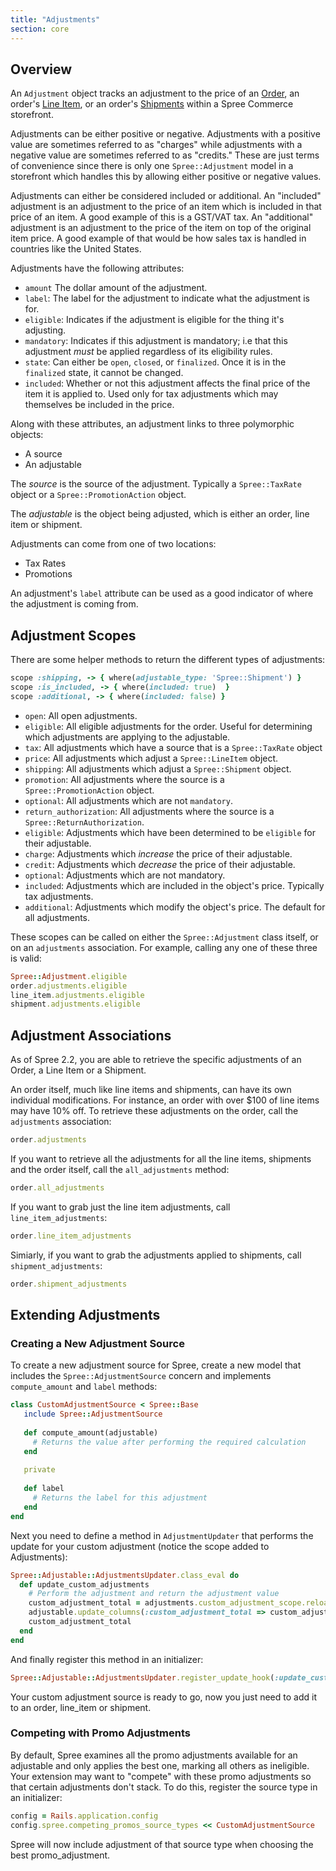 ```yaml
---
title: "Adjustments"
section: core
---
```


## Overview

An `Adjustment` object tracks an adjustment to the price of an [Order](orders), an order's [Line Item](orders#line-items), or an order's [Shipments](shipments) within a Spree Commerce storefront.

Adjustments can be either positive or negative. Adjustments with a positive value are sometimes referred to as "charges" while adjustments with a negative value are sometimes referred to as "credits." These are just terms of convenience since there is only one `Spree::Adjustment` model in a storefront which handles this by allowing either positive or negative values.

Adjustments can either be considered included or additional. An "included" adjustment is an adjustment to the price of an item which is included in that price of an item. A good example of this is a GST/VAT tax. An "additional" adjustment is an adjustment to the price of the item on top of the original item price. A good example of that would be how sales tax is handled in countries like the United States.

Adjustments have the following attributes:

* `amount` The dollar amount of the adjustment.
* `label`: The label for the adjustment to indicate what the adjustment is for.
* `eligible`: Indicates if the adjustment is eligible for the thing it's adjusting.
* `mandatory`: Indicates if this adjustment is mandatory; i.e that this adjustment *must* be applied regardless of its eligibility rules.
* `state`: Can either be `open`, `closed`, or `finalized`. Once it is in the `finalized` state, it cannot be changed.
* `included`: Whether or not this adjustment affects the final price of the item it is applied to. Used only for tax adjustments which may themselves be included in the price.

Along with these attributes, an adjustment links to three polymorphic objects:

* A source
* An adjustable

The *source* is the source of the adjustment. Typically a `Spree::TaxRate` object or a `Spree::PromotionAction` object.

The *adjustable* is the object being adjusted, which is either an order, line item or shipment.

Adjustments can come from one of two locations:

* Tax Rates
* Promotions

An adjustment's `label` attribute can be used as a good indicator of where the adjustment is coming from.

## Adjustment Scopes

There are some helper methods to return the different types of adjustments:

```ruby
scope :shipping, -> { where(adjustable_type: 'Spree::Shipment') }
scope :is_included, -> { where(included: true)  }
scope :additional, -> { where(included: false) }
```

* `open`: All open adjustments.
* `eligible`: All eligible adjustments for the order. Useful for determining which adjustments are applying to the adjustable.
* `tax`: All adjustments which have a source that is a `Spree::TaxRate` object
* `price`: All adjustments which adjust a `Spree::LineItem` object.
* `shipping`: All adjustments which adjust a `Spree::Shipment` object.
* `promotion`: All adjustments where the source is a `Spree::PromotionAction` object.
* `optional`: All adjustments which are not `mandatory`.
* `return_authorization`: All adjustments where the source is a `Spree::ReturnAuthorization`.
* `eligible`: Adjustments which have been determined to be `eligible` for their adjustable.
* `charge`: Adjustments which *increase* the price of their adjustable.
* `credit`: Adjustments which *decrease* the price of their adjustable.
* `optional`: Adjustments which are not mandatory.
* `included`: Adjustments which are included in the object's price. Typically tax adjustments.
* `additional`: Adjustments which modify the object's price. The default for all adjustments.

These scopes can be called on either the `Spree::Adjustment` class itself, or on an `adjustments` association. For example, calling any one of these three is
valid:

```ruby
Spree::Adjustment.eligible
order.adjustments.eligible
line_item.adjustments.eligible
shipment.adjustments.eligible
```

## Adjustment Associations

As of Spree 2.2, you are able to retrieve the specific adjustments of an Order, a Line Item or a Shipment.

An order itself, much like line items and shipments, can have its own individual modifications. For instance, an order with over $100 of line items may have 10% off. To retrieve these adjustments on the order, call the `adjustments` association:

```ruby
order.adjustments
```

If you want to retrieve all the adjustments for all the line items, shipments and the order itself, call the `all_adjustments` method:

```ruby
order.all_adjustments
```

If you want to grab just the line item adjustments, call `line_item_adjustments`:

```ruby
order.line_item_adjustments
```

Simiarly, if you want to grab the adjustments applied to shipments, call `shipment_adjustments`:

```ruby
order.shipment_adjustments
```

## Extending Adjustments

### Creating a New Adjustment Source

To create a new adjustment source for Spree, create a new model that includes the `Spree::AdjustmentSource` concern and implements `compute_amount` and `label` methods:

```ruby
class CustomAdjustmentSource < Spree::Base
   include Spree::AdjustmentSource
   
   def compute_amount(adjustable)
     # Returns the value after performing the required calculation
   end
   
   private
   
   def label
     # Returns the label for this adjustment
   end
end
```

Next you need to define a method in `AdjustmentUpdater` that performs the update for your custom adjustment (notice the scope added to Adjustments):

```ruby
Spree::Adjustable::AdjustmentsUpdater.class_eval do
  def update_custom_adjustments
    # Perform the adjustment and return the adjustment value
    custom_adjustment_total = adjustments.custom_adjustment_scope.reload.map(&:update!).compact.sum
    adjustable.update_columns(:custom_adjustment_total => custom_adjustment_total)
    custom_adjustment_total
  end
end
```

And finally register this method in an initializer:

```ruby
Spree::Adjustable::AdjustmentsUpdater.register_update_hook(:update_custom_adjustment)
```

Your custom adjustment source is ready to go, now you just need to add it to an order, line_item or shipment.


### Competing with Promo Adjustments

By default, Spree examines all the promo adjustments available for an adjustable and only applies the best one, marking all others as ineligible. Your extension may want to "compete" with these promo adjustments so that certain adjustments don't stack. To do this, register the source type in an initializer:

```ruby
config = Rails.application.config
config.spree.competing_promos_source_types << CustomAdjustmentSource
```

Spree will now include adjustment of that source type when choosing the best promo_adjustment.
